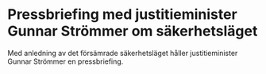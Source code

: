 # Pressbriefing med justitieminister Gunnar Strömmer om säkerhetsläget

Med anledning av det försämrade säkerhetsläget håller justitieminister Gunnar Strömmer en pressbriefing.
